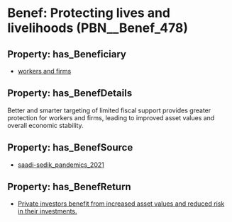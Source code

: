 # Benef: __Protecting lives and livelihoods__ (PBN__Benef_478)

## Property: has_Beneficiary

* [workers and firms](../Stakeholder/PBN__Stakeholder_211)

## Property: has_BenefDetails

Better and smarter targeting of limited fiscal support provides greater protection for workers and firms, leading to improved asset values and overall economic stability.

## Property: has_BenefSource

* [saadi-sedik_pandemics_2021](../Article/PBN__Article_98)

## Property: has_BenefReturn

* [Private investors benefit from increased asset values and reduced risk in their investments.](../BenefReturn/PBN__BenefReturn_521)

